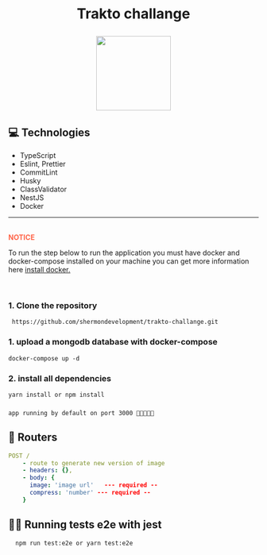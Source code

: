 # <p align = "center"> Trakto challange </p>

<p align="center">
  <img src="https://www.trakto.io/wp-content/uploads/2022/07/Trakto-logo-dark-2022.svg" width="150"/>
</p>

## :computer: Technologies

- TypeScript
- Eslint, Prettier
- CommitLint
- Husky
- ClassValidator
- NestJS
- Docker

---
<br> 
<b style="color:#FF6347">NOTICE</b>
<p>
  To run the step below to run the application you must have docker and docker-compose installed on your machine you can get more information here <a href="https://docs.docker.com/engine/install/">install docker.</a>
</p>

<br />

<h3>
  1. Clone the repository
</h3>

```
 https://github.com/shermondevelopment/trakto-challange.git
```

<h3>
  1. upload a mongodb database with docker-compose
</h3>

```
docker-compose up -d
```

<h3>
  2. install all dependencies
</h3>

```
yarn install or npm install
```

<h3></h3>

```
app running by default on port 3000 🚀🚀🚀🚀🚀
```

## :rocket: Routers

```yml
POST /
    - route to generate new version of image
    - headers: {},
    - body: {
      image: 'image url'   --- required --
      compress: 'number' --- required --
    }
```

## 🧪🧪 Running tests e2e with jest
```
  npm run test:e2e or yarn test:e2e
````
